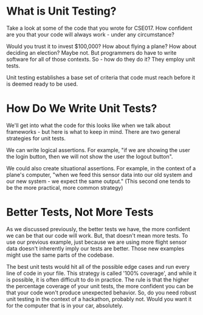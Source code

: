 # What is Unit Testing?

Take a look at some of the code that you wrote for CSE017. How confident are you that your code will always work - under any circumstance?

Would you trust it to invest \$100,000? How about flying a plane? How about deciding an election?
Maybe not. But programmers do have to write software for all of those contexts. So - how do they do it? They employ unit tests.

Unit testing establishes a base set of criteria that code must reach before it is deemed ready to be used.

# How Do We Write Unit Tests?

We'll get into what the code for this looks like when we talk about frameworks - but here is what to keep in mind. There are two general strategies for unit tests.

We can write logical assertions. For example, "if we are showing the user the login button, then we will not show the user the logout button".

We could also create situational assertions. For example, in the context of a plane's computer, "when we feed this sensor data into our old system and our new system - we expect the same output."
(This second one tends to be the more practical, more common strategy)

# Better Tests, Not More Tests

As we discussed previously, the better tests we have, the more confident we can be that our code will work. But, that doesn't mean more tests. To use our previous example, just because we are using more flight sensor data doesn't inherently imply our tests are better. Those new examples might use the same parts of the codebase.

The best unit tests would hit all of the possible edge cases and run every line of code in your file. This strategy is called '100% coverage', and while it is possible, it is often difficult to do in practice. The rule is that the higher the percentage coverage of your unit tests, the more confident you can be that your code won't produce unexpected behavior. So, do you need robust unit testing in the context of a hackathon, probably not. Would you want it for the computer that is in your car, absolutely.
